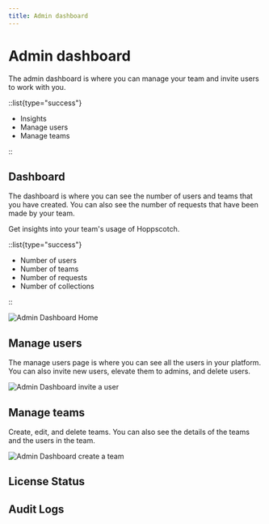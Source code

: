 ```yaml
---
title: Admin dashboard
---
```


# Admin dashboard

The admin dashboard is where you can manage your team and invite users to work with you.

::list{type="success"}

- Insights
- Manage users
- Manage teams

::

## Dashboard

The dashboard is where you can see the number of users and teams that you have created. You can also see the number of requests that have been made by your team.

Get insights into your team's usage of Hoppscotch.

::list{type="success"}

- Number of users
- Number of teams
- Number of requests
- Number of collections

::

![Admin Dashboard Home](/images/self-host/enterprise-edition/dashboard-home.png)

## Manage users

The manage users page is where you can see all the users in your platform. You can also invite new users, elevate them to admins, and delete users.

![Admin Dashboard invite a user](/images/self-host/enterprise-edition/admin-invite-user.png)

## Manage teams

Create, edit, and delete teams. You can also see the details of the teams and the users in the team.

![Admin Dashboard create a team](/images/self-host/enterprise-edition/admin-create-team.png)

## License Status

## Audit Logs